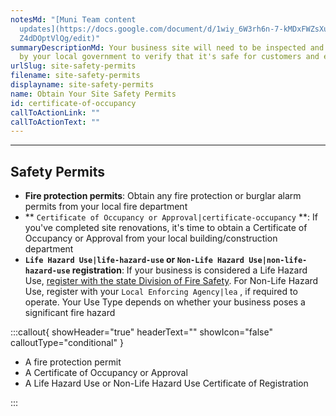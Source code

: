 ```yaml
---
notesMd: "[Muni Team content
  updates](https://docs.google.com/document/d/1wiy_6W3rh6n-7-kMDxFWZsXuY1y-0ib4\
  Z4dDOptVlQg/edit)"
summaryDescriptionMd: Your business site will need to be inspected and approved
  by your local government to verify that it's safe for customers and employees.
urlSlug: site-safety-permits
filename: site-safety-permits
displayname: site-safety-permits
name: Obtain Your Site Safety Permits
id: certificate-of-occupancy
callToActionLink: ""
callToActionText: ""
---
```

- - -

## Safety Permits

* **Fire protection permits**: Obtain any fire protection or burglar alarm permits from your local fire department
* ** `Certificate of Occupancy or Approval|certificate-occupancy` **: If you've completed site renovations, it's time to obtain a Certificate of Occupancy or Approval from your local building/construction department
* **`Life Hazard Use|life-hazard-use` or `Non-Life Hazard Use|non-life-hazard-use` registration**: If your business is considered a Life Hazard Use, [register with the state Division of Fire Safety](https://firesolutions.dca.nj.gov/). For Non-Life Hazard Use, register with your `Local Enforcing Agency|lea` , if required to operate. Your Use Type depends on whether your business poses a significant fire hazard

:::callout{ showHeader="true" headerText="" showIcon="false" calloutType="conditional" }

- A fire protection permit
- A Certificate of Occupancy or Approval
- A Life Hazard Use or Non-Life Hazard Use Certificate of Registration

:::